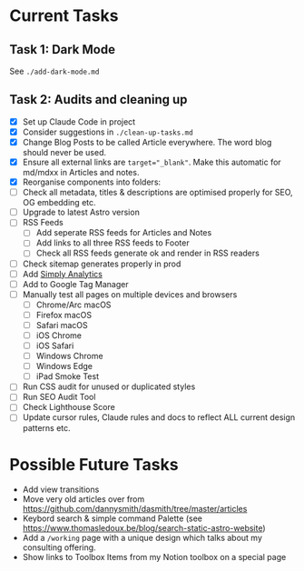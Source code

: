 # Current Tasks

## Task 1: Dark Mode

See `./add-dark-mode.md`

## Task 2: Audits and cleaning up

- [x] Set up Claude Code in project
- [x] Consider suggestions in `./clean-up-tasks.md`
- [x] Change Blog Posts to be called Article everywhere. The word blog should never be used.
- [x] Ensure all external links are `target="_blank"`. Make this automatic for md/mdxx in Articles and notes.
- [x] Reorganise components into folders:
- [ ] Check all metadata, titles & descriptions are optimised properly for SEO, OG embedding etc.
- [ ] Upgrade to latest Astro version
- [ ] RSS Feeds
  - [ ] Add seperate RSS feeds for Articles and Notes
  - [ ] Add links to all three RSS feeds to Footer
  - [ ] Check all RSS feeds generate ok and render in RSS readers
- [ ] Check sitemap generates properly in prod
- [ ] Add [Simply Analytics](https://www.simpleanalytics.com/)
- [ ] Add to Google Tag Manager
- [ ] Manually test all pages on multiple devices and browsers
  - [ ] Chrome/Arc macOS
  - [ ] Firefox macOS
  - [ ] Safari macOS
  - [ ] iOS Chrome
  - [ ] iOS Safari
  - [ ] Windows Chrome
  - [ ] Windows Edge
  - [ ] iPad Smoke Test
- [ ] Run CSS audit for unused or duplicated styles
- [ ] Run SEO Audit Tool
- [ ] Check Lighthouse Score
- [ ] Update cursor rules, Claude rules and docs to reflect ALL current design patterns etc.

# Possible Future Tasks

- Add view transitions
- Move very old articles over from https://github.com/dannysmith/dasmith/tree/master/articles
- Keybord search & simple command Palette (see https://www.thomasledoux.be/blog/search-static-astro-website)
- Add a `/working` page with a unique design which talks about my consulting offering.
- Show links to Toolbox Items from my Notion toolbox on a special page
